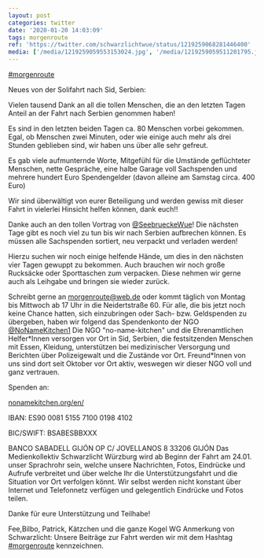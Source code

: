 ```yaml
---
layout: post
categories: twitter
date: '2020-01-20 14:03:09'
tags: morgenroute
ref: 'https://twitter.com/schwarzlichtwue/status/1219259068281446400'
media: ['/media/1219259059553153024.jpg', '/media/1219259059511201795.jpg', '/media/1219259059955695616.jpg']
---
```

[#morgenroute](/t/morgenroute)



Neues von der Solifahrt nach Sid, Serbien:



Vielen tausend Dank an all die tollen Menschen, die an den letzten Tagen Anteil an der Fahrt nach Serbien genommen haben!

Es sind in den letzten beiden Tagen ca. 80 Menschen vorbei gekommen. 
Egal, ob Menschen zwei Minuten, oder wie einige auch mehr als drei Stunden geblieben sind, wir haben uns über alle sehr gefreut.

Es gab viele aufmunternde Worte, Mitgefühl für die Umstände geflüchteter Menschen, nette Gespräche, eine halbe Garage voll Sachspenden und    mehrere hundert Euro Spendengelder (davon alleine am Samstag circa. 400 Euro) 

Wir sind überwältigt von eurer Beteiligung und werden gewiss mit dieser Fahrt in vielerlei Hinsicht helfen können, dank euch!!

Danke auch an den tollen Vortrag von [@SeebrueckeWue](https://twitter.com/SeebrueckeWue)!
Die nächsten Tage gibt es noch viel zu tun bis wir nach Serbien aufbrechen können. Es müssen alle Sachspenden sortiert, neu verpackt und verladen werden!

Hierzu suchen wir noch einige helfende Hände, um dies in den nächsten vier Tagen gewuppt zu bekommen.
Auch brauchen wir noch große Rucksäcke oder Sporttaschen zum verpacken. Diese nehmen wir gerne auch als Leihgabe und bringen sie wieder zurück.

Schreibt gerne an morgenroute@web.de oder kommt täglich von Montag bis Mittwoch ab 17 Uhr in die Neidertstraße 60.
Für alle, die bis jetzt noch keine Chance hatten, sich einzubringen oder Sach- bzw. Geldspenden zu übergeben, haben wir folgend das Spendenkonto der NGO [@NoNameKitchen1](https://twitter.com/NoNameKitchen1)
Die NGO "no-name-kitchen" und die Ehrenamtlichen Helfer\*Innen versorgen vor Ort in Sid, Serbien, die festsitzenden Menschen mit Essen, Kleidung, unterstützen bei medizinischer Versorgung und Berichten über Polizeigewalt und die Zustände vor Ort.
Freund\*Innen von uns sind dort seit Oktober vor Ort aktiv, weswegen wir dieser NGO voll und ganz vertrauen.



Spenden an:

[nonamekitchen.org/en/](https://www.nonamekitchen.org/en/)

IBAN: ES90 0081 5155 7100 0198 4102

BIC/SWIFT: BSABESBBXXX

BANCO SABADELL GIJÓN OP C/ JOVELLANOS 8 33206 GIJÓN
Das Medienkollektiv Schwarzlicht Würzburg wird ab Beginn der Fahrt am 24.01. unser Sprachrohr sein, welche unsere Nachrichten, Fotos, Eindrücke und Aufrufe verbreitet und über welche Ihr die Unterstützungsfahrt und die Situation vor Ort verfolgen könnt.
Wir selbst werden nicht konstant über Internet und Telefonnetz verfügen und gelegentlich Eindrücke und Fotos teilen.

Danke für eure  Unterstützung und Teilhabe!

Fee,Bilbo, Patrick, Kätzchen und die ganze Kogel WG
Anmerkung von Schwarzlicht: Unsere Beiträge zur Fahrt werden wir mit dem Hashtag [#morgenroute](/t/morgenroute) kennzeichnen.